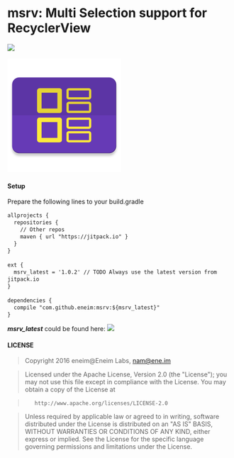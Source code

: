 # msrv: Multi Selection support for RecyclerView

[![](https://jitpack.io/v/eneim/msrv.svg)](https://jitpack.io/#eneim/msrv)

<img src="https://raw.githubusercontent.com/eneim/msrv/develop/art/web_hi_res_512.png" width="256">

#### Setup

Prepare the following lines to your build.gradle

```guava
allprojects {
  repositories {
    // Other repos
    maven { url "https://jitpack.io" }
  }
}
	
ext {
  msrv_latest = '1.0.2' // TODO Always use the latest version from jitpack.io
}

dependencies {
  compile "com.github.eneim:msrv:${msrv_latest}"
}
```

***msrv_latest*** could be found here: [![](https://jitpack.io/v/eneim/msrv.svg)](https://jitpack.io/#eneim/msrv)

#### LICENSE

> Copyright 2016 eneim@Eneim Labs, nam@ene.im

> Licensed under the Apache License, Version 2.0 (the "License"); you may not use this file except in compliance with the License. You may obtain a copy of the License at

>        http://www.apache.org/licenses/LICENSE-2.0
        
> Unless required by applicable law or agreed to in writing, software
distributed under the License is distributed on an "AS IS" BASIS,
WITHOUT WARRANTIES OR CONDITIONS OF ANY KIND, either express or implied.
See the License for the specific language governing permissions and
limitations under the License.
